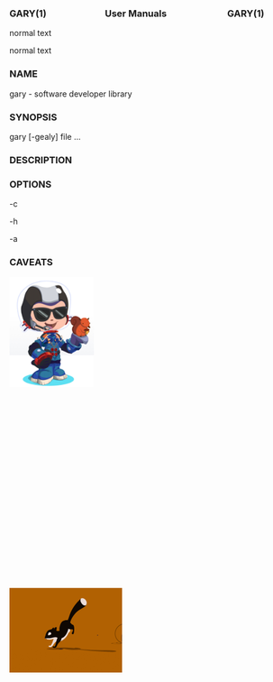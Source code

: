 ### GARY(1) <img height="10" hspace="50"/>User Manuals <img height="10" hspace="50"/> GARY(1)

normal text

normal text

### NAME

gary - software developer library

### SYNOPSIS

gary [-gealy] file ...

### DESCRIPTION

### OPTIONS

-c

-h

-a

### CAVEATS


<img src="./assets/octocat-avatar.jpg" width="150"> <img height="350" hspace="300"/> <img src="./assets/running-sql.gif" width="200">

<!--
**GaryGealy/GaryGealy** is a ✨ _special_ ✨ repository because its `README.md` (this file) appears on your GitHub profile.

Here are some ideas to get you started:

- 🔭 I’m currently working on ...
- 🌱 I’m currently learning ...
- 👯 I’m looking to collaborate on ...
- 🤔 I’m looking for help with ...
- 💬 Ask me about ...
- 📫 How to reach me: ...
- 😄 Pronouns: ...
- ⚡ Fun fact: ...
-->
